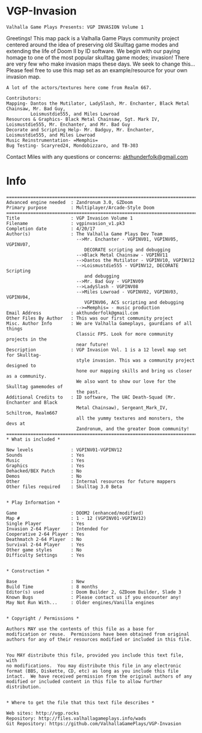 # VGP-Invasion
    
    Valhalla Game Plays Presents: VGP INVASION Volume 1
Greetings! This map pack is a Valhalla Game Plays community project centered around the idea of preserving old Skulltag game modes and extending the life of Doom II by ID software. We begin with our paying homage to one of the most popular skulltag game modes; invasion! There are very few who make invasion maps these days. We seek to change this...
Please feel free to use this map set as an example/resource for your own invasion map.
    
    A lot of the actors/textures here come from Realm 667.
    
    Contributors:
    Mapping- Dantos the Mutilator, LadySlash, Mr. Enchanter, Black Metal Chainsaw, Mr. Bad Guy, 
             Loismustdie555, and Miles Lowroad
    Resources & Graphics- Black Metal Chainsaw, Sgt. Mark IV, Loismustdie555, Mr. Enchanter, and Mr. Bad Guy
    Decorate and Scripting Help- Mr. Badguy, Mr. Enchanter, Loismustdie555, and Miles Lowroad
    Music Reinstrumentation- =Memphis=
    Bug Testing- Scaryred24, Mondobizzaro, and TB-303

Contact Miles with any questions or concerns: akthunderfolk@gmail.com

# Info

    ===========================================================================
    Advanced engine needed  : Zandronum 3.0, GZDoom
    Primary purpose         : Multiplayer/Arcade-Style Doom
    ===========================================================================
    Title                   : VGP Invasion Volume 1
    Filename                : vgpinvasion_v1.pk3
    Completion date         : 4/20/17
    Author(s)               : The Valhalla Game Plays Dev Team
                              -->Mr. Enchanter - VGPINV01, VGPINV05, VGPINV07,
                                 DECORATE scripting and debugging
                              -->Black Metal Chainsaw - VGPINV11
                              -->Dantos the Mutilator - VGPINV10, VGPINV12
                              -->Loismustdie555 - VGPINV12, DECORATE Scripting
                                 and debugging
                              -->Mr. Bad Guy - VGPINV09
                              -->LadySlash - VGPINV08
                              -->Miles Lowroad - VGPINV02, VGPINV03, VGPINV04, 
                                 VGPINV06, ACS scripting and debugging
                              -->=Memphis= - music production
    Email Address           : akthunderfolk@gmail.com
    Other Files By Author   : This was our first community project
    Misc. Author Info       : We are Valhalla Gameplays, gaurdians of all things
                              Classic FPS. Look for more community projects in the
                              near future!  
    Description             : VGP Invasion Vol. 1 is a 12 level map set for Skulltag-  
                              style invasion. This was a community project designed to 
                              hone our mapping skills and bring us closer as a community.
                              We also want to show our love for the Skulltag gamemodes of
                              the past. 
    Additional Credits to   : ID software, The UAC Death-Squad (Mr. Enchanter and Black
                              Metal Chainsaw), Sergeant_Mark_IV, Schiltrom, Realm667 
                              all the yummy textures and monsters, the devs at 
                              Zandronum, and the greater Doom community!
    ===========================================================================
    * What is included *

    New levels              : VGPINV01-VGPINV12
    Sounds                  : Yes
    Music                   : Yes
    Graphics                : Yes
    Dehacked/BEX Patch      : No
    Demos                   : No
    Other                   : Internal resources for future mappers
    Other files required    : Skulltag 3.0 Beta


    * Play Information *

    Game                    : DOOM2 (enhanced/modified)
    Map #                   : 1 - 12 (VGPINV01-VGPINV12)
    Single Player           : Yes
    Invasion 2-64 Player    : Intended for
    Cooperative 2-64 Player : Yes
    Deathmatch 2-64 Player  : No
    Survival 2-64 Player    : Yes
    Other game styles       : No
    Difficulty Settings     : Yes


    * Construction *

    Base                    : New 
    Build Time              : 8 months
    Editor(s) used          : Doom Builder 2, GZDoom Builder, Slade 3
    Known Bugs              : Please contact us if you encounter any!
    May Not Run With...     : Older engines/Vanilla engines 


    * Copyright / Permissions *

    Authors MAY use the contents of this file as a base for
    modification or reuse.  Permissions have been obtained from original 
    authors for any of their resources modified or included in this file.


    You MAY distribute this file, provided you include this text file, with
    no modifications.  You may distribute this file in any electronic
    format (BBS, Diskette, CD, etc) as long as you include this file 
    intact.  We have received permission from the original authors of any
    modified or included content in this file to allow further distribution.


    * Where to get the file that this text file describes *

    Web sites: http://vgp.rocks
    Repository: http://files.valhallagameplays.info/wads
    Git Repository: https://github.com/ValhallaGamePlays/VGP-Invasion
